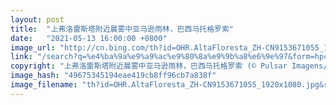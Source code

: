 ```yaml
---
layout: post
title:  "上弗洛雷斯塔附近晨雾中亚马逊雨林，巴西马托格罗索"
date:   "2021-05-13 16:00:00 +0800"
image_url: "http://cn.bing.com/th?id=OHR.AltaFloresta_ZH-CN9153671055_1920x1080.jpg&rf=LaDigue_1920x1080.jpg&pid=hp"
link: "/search?q=%e4%ba%9a%e9%a9%ac%e9%80%8a%e9%9b%a8%e6%9e%97&form=hpcapt&mkt=zh-cn"
copyright: "上弗洛雷斯塔附近晨雾中亚马逊雨林，巴西马托格罗索 (© Pulsar Imagens/Alamy)"
image_hash: "49675345194eae419cb8ff96cb7a838f"
image_filename: "th?id=OHR.AltaFloresta_ZH-CN9153671055_1920x1080.jpg&rf=LaDigue_1920x1080.jpg&pid=hp"
---
```

